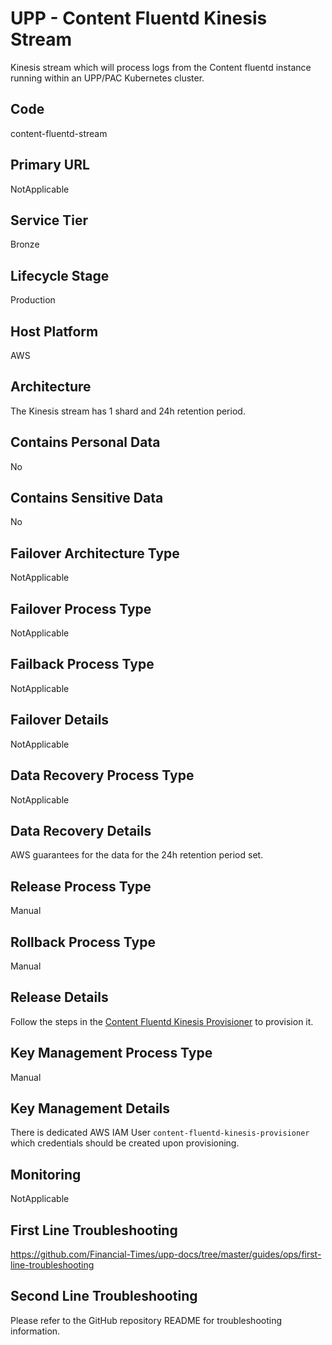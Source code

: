<!--
    Written in the format prescribed by https://github.com/Financial-Times/runbook.md.
    Any future edits should abide by this format.
-->
# UPP - Content Fluentd Kinesis Stream

Kinesis stream which will process logs from the Content fluentd instance running within an UPP/PAC Kubernetes cluster.

## Code

content-fluentd-stream

## Primary URL

NotApplicable

## Service Tier

Bronze

## Lifecycle Stage

Production

## Host Platform

AWS

## Architecture

The Kinesis stream has 1 shard and 24h retention period.

## Contains Personal Data

No

## Contains Sensitive Data

No

<!-- Placeholder - remove HTML comment markers to activate
## Can Download Personal Data
Choose Yes or No

...or delete this placeholder if not applicable to this system
-->

<!-- Placeholder - remove HTML comment markers to activate
## Can Contact Individuals
Choose Yes or No

...or delete this placeholder if not applicable to this system
-->

## Failover Architecture Type

NotApplicable

## Failover Process Type

NotApplicable

## Failback Process Type

NotApplicable

## Failover Details

NotApplicable

## Data Recovery Process Type

NotApplicable

## Data Recovery Details

AWS guarantees for the data for the 24h retention period set.

## Release Process Type

Manual

## Rollback Process Type

Manual

## Release Details

Follow the steps in the [Content Fluentd Kinesis Provisioner](https://github.com/Financial-Times/upp-provisioners/blob/master/content-fluentd-kinesis/README.md) to provision it.

<!-- Placeholder - remove HTML comment markers to activate
## Heroku Pipeline Name
Enter descriptive text satisfying the following:
This is the name of the Heroku pipeline for this system. If you don't have a pipeline, this is the name of the app in Heroku. A pipeline is a group of Heroku apps that share the same codebase where each app in a pipeline represents the different stages in a continuous delivery workflow, i.e. staging, production.

...or delete this placeholder if not applicable to this system
-->

## Key Management Process Type

Manual

## Key Management Details

There is dedicated AWS IAM User `content-fluentd-kinesis-provisioner` which credentials should be created upon provisioning.

## Monitoring

NotApplicable

## First Line Troubleshooting

<https://github.com/Financial-Times/upp-docs/tree/master/guides/ops/first-line-troubleshooting>

## Second Line Troubleshooting

Please refer to the GitHub repository README for troubleshooting information.